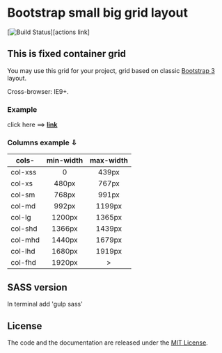 # Bootstrap small big grid layout

[![Build Status][actions-badge]][actions link]

## This is fixed container grid

You may use this grid for your project, grid based on classic <a href="https://getbootstrap.com/docs/3.4/css/#grid" target="_blank">Bootstrap 3</a> layout.

Cross-browser: IE9+.

### Example

click here ==> **[link](https://arhell.github.io/bootstrap-small-big-grid/)**

### Columns example &#8681;

| cols-   	| min-width 	| max-width 	|
|---------	|:---------:	|:---------:	|
| col-xss 	|     0     	|   439px   	|
| col-xs  	|   480px   	|   767px   	|
| col-sm  	|   768px   	|   991px   	|
| col-md  	|   992px   	|   1199px  	|
| col-lg  	|   1200px  	|   1365px  	|
| col-shd 	|   1366px  	|   1439px  	|
| col-mhd 	|   1440px  	|   1679px  	|
| col-lhd 	|   1680px  	|   1919px  	|
| col-fhd 	|   1920px  	|     >     	|

## SASS version

In terminal add 'gulp sass'

## License

The code and the documentation are released under the [MIT License](LICENSE).

[actions-badge]: https://github.com/Arhell/bootstrap-small-big-grid/workflows/build/badge.svg
